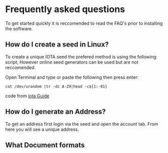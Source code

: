 
# Frequently asked questions

To get started quickly it is reccomended to read the FAQ's prior to installing the software.

## How do I create a seed in Linux?
To create a unique IOTA seed the prefered method is using the following script, However online seed generators can be used but are not reccomended.

Open Terminal and type or paste the following then press enter:

```
cat /dev/urandom |tr -dc A-Z9|head -c${1:-81}
```
code from [iota Guide](https://iota.guide/seed/how-to-generate-iota-wallet-seed/)
## How do I generate an Address?

To get an address first login via the seed and open the account tab. From here you will see a unique address. 

## What Document formats 
